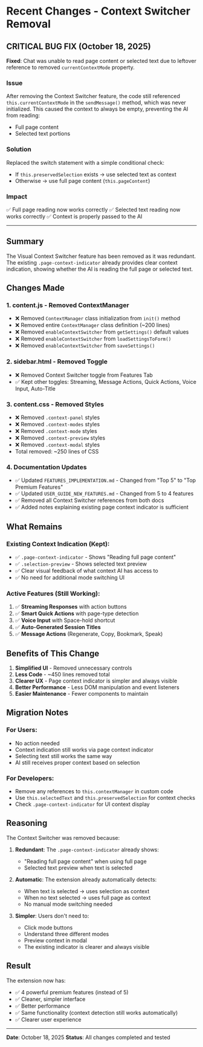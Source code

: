 # Recent Changes - Context Switcher Removal

## CRITICAL BUG FIX (October 18, 2025)
**Fixed**: Chat was unable to read page content or selected text due to leftover reference to removed `currentContextMode` property.

### Issue
After removing the Context Switcher feature, the code still referenced `this.currentContextMode` in the `sendMessage()` method, which was never initialized. This caused the context to always be empty, preventing the AI from reading:
- Full page content
- Selected text portions

### Solution
Replaced the switch statement with a simple conditional check:
- If `this.preservedSelection` exists → use selected text as context
- Otherwise → use full page content (`this.pageContent`)

### Impact
✅ Full page reading now works correctly
✅ Selected text reading now works correctly
✅ Context is properly passed to the AI

---

## Summary
The Visual Context Switcher feature has been removed as it was redundant. The existing `.page-context-indicator` already provides clear context indication, showing whether the AI is reading the full page or selected text.

## Changes Made

### 1. **content.js** - Removed ContextManager
- ❌ Removed `ContextManager` class initialization from `init()` method
- ❌ Removed entire `ContextManager` class definition (~200 lines)
- ❌ Removed `enableContextSwitcher` from `getSettings()` default values
- ❌ Removed `enableContextSwitcher` from `loadSettingsToForm()`
- ❌ Removed `enableContextSwitcher` from `saveSettings()`

### 2. **sidebar.html** - Removed Toggle
- ❌ Removed Context Switcher toggle from Features Tab
- ✅ Kept other toggles: Streaming, Message Actions, Quick Actions, Voice Input, Auto-Title

### 3. **content.css** - Removed Styles
- ❌ Removed `.context-panel` styles
- ❌ Removed `.context-modes` styles  
- ❌ Removed `.context-mode` styles
- ❌ Removed `.context-preview` styles
- ❌ Removed `.context-modal` styles
- Total removed: ~250 lines of CSS

### 4. **Documentation Updates**
- ✅ Updated `FEATURES_IMPLEMENTATION.md` - Changed from "Top 5" to "Top Premium Features"
- ✅ Updated `USER_GUIDE_NEW_FEATURES.md` - Changed from 5 to 4 features
- ✅ Removed all Context Switcher references from both docs
- ✅ Added notes explaining existing page context indicator is sufficient

## What Remains

### Existing Context Indication (Kept):
- ✅ `.page-context-indicator` - Shows "Reading full page content"
- ✅ `.selection-preview` - Shows selected text preview
- ✅ Clear visual feedback of what context AI has access to
- ✅ No need for additional mode switching UI

### Active Features (Still Working):
1. ✅ **Streaming Responses** with action buttons
2. ✅ **Smart Quick Actions** with page-type detection
3. ✅ **Voice Input** with Space-hold shortcut
4. ✅ **Auto-Generated Session Titles**
5. ✅ **Message Actions** (Regenerate, Copy, Bookmark, Speak)

## Benefits of This Change

1. **Simplified UI** - Removed unnecessary controls
2. **Less Code** - ~450 lines removed total
3. **Clearer UX** - Page context indicator is simpler and always visible
4. **Better Performance** - Less DOM manipulation and event listeners
5. **Easier Maintenance** - Fewer components to maintain

## Migration Notes

### For Users:
- No action needed
- Context indication still works via page context indicator
- Selecting text still works the same way
- AI still receives proper context based on selection

### For Developers:
- Remove any references to `this.contextManager` in custom code
- Use `this.selectedText` and `this.preservedSelection` for context checks
- Check `.page-context-indicator` for UI context display

## Reasoning

The Context Switcher was removed because:

1. **Redundant**: The `.page-context-indicator` already shows:
   - "Reading full page content" when using full page
   - Selected text preview when text is selected
   
2. **Automatic**: The extension already automatically detects:
   - When text is selected → uses selection as context
   - When no text selected → uses full page as context
   - No manual mode switching needed

3. **Simpler**: Users don't need to:
   - Click mode buttons
   - Understand three different modes
   - Preview context in modal
   - The existing indicator is clearer and always visible

## Result

The extension now has:
- ✅ 4 powerful premium features (instead of 5)
- ✅ Cleaner, simpler interface
- ✅ Better performance
- ✅ Same functionality (context detection still works automatically)
- ✅ Clearer user experience

---

**Date**: October 18, 2025
**Status**: All changes completed and tested

